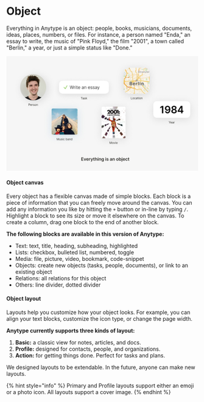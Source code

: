 # Object

Everything in Anytype is an object: people, books, musicians, documents, ideas, places, numbers, or files. For instance, a person named "Enda," an essay to write, the music of "Pink Floyd," the film "2001", a town called "Berlin," a year, or just a simple status like "Done."

![](../.gitbook/assets/image.jpg)

#### Object canvas

Every object has a flexible canvas made of simple blocks. Each block is a piece of information that you can freely move around the canvas. You can add any information you like by hitting the `+` button or in-line by typing `/`. Highlight a block to see its size or move it elsewhere on the canvas. To create a column, drag one block to the end of another block.

**The following blocks are available in this version of Anytype:**

* Text: text, title, heading, subheading, highlighted
* Lists: checkbox, bulleted list, numbered, toggle
* Media: file, picture, video, bookmark, code-snippet
* Objects: create new objects (tasks, people, documents), or link to an existing object
* Relations: all relations for this object
* Others: line divider, dotted divider

#### **Object layout**

Layouts help you customize how your object looks. For example, you can align your text blocks, customize the icon type, or change the page width.

**Anytype currently supports three kinds of layout:**

1. **Basic:** a classic view for notes, articles, and docs.
2. **Profile:** designed for contacts, people, and organizations.
3. **Action:** for getting things done. Perfect for tasks and plans.

We designed layouts to be extendable. In the future, anyone can make new layouts.

{% hint style="info" %}
Primary and Profile layouts support either an emoji or a photo icon. All layouts support a cover image.
{% endhint %}

